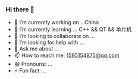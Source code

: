 ### Hi there 👋

<!--
**nowayXu/nowayXu** is a ✨ _special_ ✨ repository because its `README.md` (this file) appears on your GitHub profile.

Here are some ideas to get you started:
-->
- 🔭 I’m currently working on ...China
- 🌱 I’m currently learning ...  C++ &&  QT &&  单片机 
- 👯 I’m looking to collaborate on ...
- 🤔 I’m looking for help with ...
- 💬 Ask me about ...
- 📫 How to reach me: 1595154875@qq.com
- 😄 Pronouns: ...
- ⚡ Fun fact: ...

